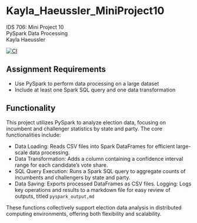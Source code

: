 # Kayla_Haeussler_MiniProject10  
IDS 706: Mini Project 10  
PySpark Data Processing  
Kayla Haeussler 

[![CI](https://github.com/nogibjj/Kayla_Haeussler_MiniProject10/actions/workflows/cicd.yml/badge.svg)](https://github.com/nogibjj/Kayla_Haeussler_MiniProject10/actions/workflows/cicd.yml)   

## Assignment Requirements
- Use PySpark to perform data processing on a large dataset
- Include at least one Spark SQL query and one data transformation

## Functionality
This project utilizes PySpark to analyze election data, focusing on incumbent and challenger statistics by state and party. The core functionalities include:

- Data Loading: Reads CSV files into Spark DataFrames for efficient large-scale data processing.  
- Data Transformation: Adds a column containing a confidence interval range for each candidate’s vote share.  
- SQL Query Execution: Runs a Spark SQL query to aggregate counts of incumbents and challengers by state and party.  
- Data Saving: Exports processed DataFrames as CSV files.
Logging: Logs key operations and results to a markdown file for easy review of outputs, titled ```pyspark_output,md```

These functions collectively support election data analysis in distributed computing environments, offering both flexibility and scalability.

